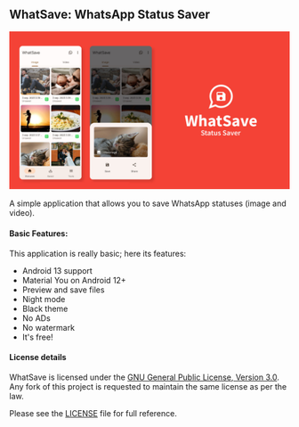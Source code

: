 ## WhatSave: WhatsApp Status Saver

![Screenshots](./art/art.jpg?raw=true)

A simple application that allows you to save WhatsApp statuses (image and video).

#### Basic Features:

This application is really basic; here its features:

* Android 13 support
* Material You on Android 12+
* Preview and save files
* Night mode
* Black theme
* No ADs
* No watermark
* It's free!

#### License details

WhatSave is licensed under the [GNU General Public License, Version 3.0](http://www.gnu.org/licenses/#GPL). Any fork of
this project is requested to maintain the same license as per the law.

Please see the [LICENSE](LICENSE.md) file for full reference.